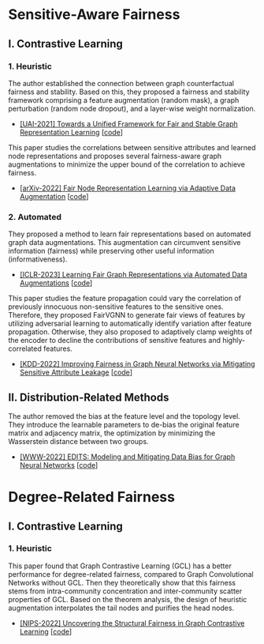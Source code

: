# Sensitive-Aware Fairness

## Ⅰ. Contrastive Learning

### 1. Heuristic

The author established the connection between graph counterfactual fairness and stability. Based on this, they proposed a fairness and stability framework comprising a feature augmentation (random mask), a graph perturbation (random node dropout), and a layer-wise weight normalization.

- [[UAI-2021] Towards a Unified Framework for Fair and Stable Graph Representation Learning](https://arxiv.org/abs/2102.13186) [[code](https://github.com/chirag126/nifty)]

This paper studies the correlations between sensitive attributes and learned node representations and proposes several fairness-aware graph augmentations to minimize the upper bound of the correlation to achieve fairness.

- [[arXiv-2022] Fair Node Representation Learning via Adaptive Data Augmentation](https://arxiv.org/abs/2201.08549) [[code](https://openreview.net/forum?id=4pijrj4H_B)]



### 2. Automated

They proposed a method to learn fair representations based on automated graph data augmentations. This augmentation can circumvent sensitive information (fairness) while preserving other useful information (informativeness).

- [[ICLR-2023] Learning Fair Graph Representations via Automated Data Augmentations](https://openreview.net/forum?id=1_OGWcP1s9w) [[code](https://github.com/divelab/DIG)] 

This paper studies the feature propagation could vary the correlation of previously innocuous non-sensitive features to the sensitive ones. Therefore, they proposed FairVGNN to generate fair views of features by utilizing adversarial learning to automatically identify variation after feature propagation. Otherwise,  they also proposed to adaptively clamp weights of the encoder to decline the contributions of sensitive features and highly-correlated features.

- [[KDD-2022] Improving Fairness in Graph Neural Networks via Mitigating Sensitive Attribute Leakage](https://arxiv.org/abs/2206.03426) [[code](https://github.com/YuWVandy/FairVGNN)]


## Ⅱ. Distribution-Related Methods

The author removed the bias at the feature level and the topology level. They introduce the learnable parameters to de-bias the original feature matrix and adjacency matrix, the optimization by minimizing the Wasserstein distance between two groups.

- [[WWW-2022] EDITS: Modeling and Mitigating Data Bias for Graph Neural Networks](https://arxiv.org/abs/2108.05233) [[code](https://github.com/yushundong/EDITS)] 


# Degree-Related Fairness

## Ⅰ. Contrastive Learning

### 1. Heuristic

This paper found that Graph Contrastive Learning (GCL) has a better performance for degree-related fairness, compared to Graph Convolutional Networks without GCL. Then they theoretically show that this fairness stems from intra-community concentration and inter-community scatter properties of GCL. Based on the theorem analysis, the design of heuristic augmentation interpolates the tail nodes and purifies the head nodes.

- [[NIPS-2022] Uncovering the Structural Fairness in Graph Contrastive Learning](https://arxiv.org/pdf/2210.03011.pdf) [[code](https://github.com/BUPT-GAMMA/Uncovering-the-Structural-Fairness-in-Graph-Contrastive-Learning)]



